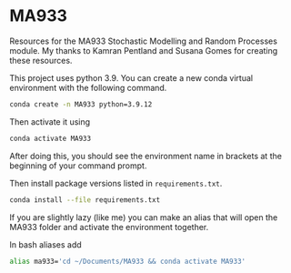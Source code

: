 # MA933
Resources for the MA933 Stochastic Modelling and Random Processes module.
My thanks to Kamran Pentland and Susana Gomes for creating these resources. 

This project uses python 3.9. You can create a new conda virtual environment with the following command.
```bash
conda create -n MA933 python=3.9.12
```
Then activate it using
```bash
conda activate MA933
```
After doing this, you should see the environment name in brackets at the beginning of your command prompt.

Then install package versions listed in `requirements.txt`.
```bash
conda install --file requirements.txt
```

If you are slightly lazy (like me) you can make an alias that will open the MA933 folder and activate the environment together. 

In bash aliases add 
```bash
alias ma933='cd ~/Documents/MA933 && conda activate MA933'
```
